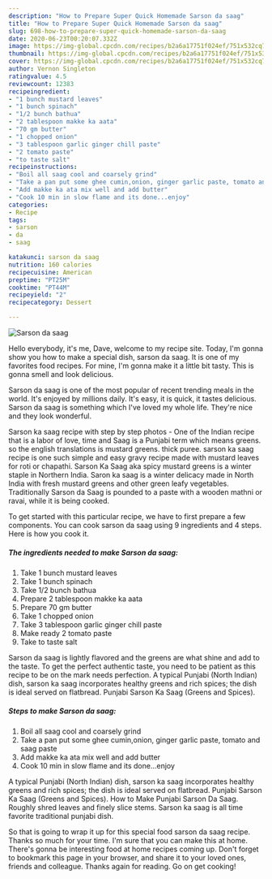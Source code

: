 ```yaml
---
description: "How to Prepare Super Quick Homemade Sarson da saag"
title: "How to Prepare Super Quick Homemade Sarson da saag"
slug: 698-how-to-prepare-super-quick-homemade-sarson-da-saag
date: 2020-06-23T00:20:07.332Z
image: https://img-global.cpcdn.com/recipes/b2a6a17751f024ef/751x532cq70/sarson-da-saag-recipe-main-photo.jpg
thumbnail: https://img-global.cpcdn.com/recipes/b2a6a17751f024ef/751x532cq70/sarson-da-saag-recipe-main-photo.jpg
cover: https://img-global.cpcdn.com/recipes/b2a6a17751f024ef/751x532cq70/sarson-da-saag-recipe-main-photo.jpg
author: Vernon Singleton
ratingvalue: 4.5
reviewcount: 12383
recipeingredient:
- "1 bunch mustard leaves"
- "1 bunch spinach"
- "1/2 bunch bathua"
- "2 tablespoon makke ka aata"
- "70 gm butter"
- "1 chopped onion"
- "3 tablespoon garlic ginger chill paste"
- "2 tomato paste"
- "to taste salt"
recipeinstructions:
- "Boil all saag cool and coarsely grind"
- "Take a pan put some ghee cumin,onion, ginger garlic paste, tomato and saag paste"
- "Add makke ka ata mix well and add butter"
- "Cook 10 min in slow flame and its done...enjoy"
categories:
- Recipe
tags:
- sarson
- da
- saag

katakunci: sarson da saag 
nutrition: 160 calories
recipecuisine: American
preptime: "PT25M"
cooktime: "PT44M"
recipeyield: "2"
recipecategory: Dessert

---
```



![Sarson da saag](https://img-global.cpcdn.com/recipes/b2a6a17751f024ef/751x532cq70/sarson-da-saag-recipe-main-photo.jpg)

Hello everybody, it's me, Dave, welcome to my recipe site. Today, I'm gonna show you how to make a special dish, sarson da saag. It is one of my favorites food recipes. For mine, I'm gonna make it a little bit tasty. This is gonna smell and look delicious.

Sarson da saag is one of the most popular of recent trending meals in the world. It's enjoyed by millions daily. It's easy, it is quick, it tastes delicious. Sarson da saag is something which I've loved my whole life. They're nice and they look wonderful.

Sarson ka saag recipe with step by step photos - One of the Indian recipe that is a labor of love, time and Saag is a Punjabi term which means greens. so the english translations is mustard greens. thick puree. sarson ka saag recipe is one such simple and easy gravy recipe made with mustard leaves for roti or chapathi. Sarson Ka Saag aka spicy mustard greens is a winter staple in Northern India. Saron ka saag is a winter delicacy made in North India with fresh mustard greens and other green leafy vegetables. Traditionally Sarson da Saag is pounded to a paste with a wooden mathni or ravai, while it is being cooked.


To get started with this particular recipe, we have to first prepare a few components. You can cook sarson da saag using 9 ingredients and 4 steps. Here is how you cook it.

<!--inarticleads1-->

##### The ingredients needed to make Sarson da saag:

1. Take 1 bunch mustard leaves
1. Take 1 bunch spinach
1. Take 1/2 bunch bathua
1. Prepare 2 tablespoon makke ka aata
1. Prepare 70 gm butter
1. Take 1 chopped onion
1. Take 3 tablespoon garlic ginger chill paste
1. Make ready 2 tomato paste
1. Take to taste salt


Sarson da saag is lightly flavored and the greens are what shine and add to the taste. To get the perfect authentic taste, you need to be patient as this recipe to be on the mark needs perfection. A typical Punjabi (North Indian) dish, sarson ka saag incorporates healthy greens and rich spices; the dish is ideal served on flatbread. Punjabi Sarson Ka Saag (Greens and Spices). 

<!--inarticleads2-->

##### Steps to make Sarson da saag:

1. Boil all saag cool and coarsely grind
1. Take a pan put some ghee cumin,onion, ginger garlic paste, tomato and saag paste
1. Add makke ka ata mix well and add butter
1. Cook 10 min in slow flame and its done...enjoy


A typical Punjabi (North Indian) dish, sarson ka saag incorporates healthy greens and rich spices; the dish is ideal served on flatbread. Punjabi Sarson Ka Saag (Greens and Spices). How to Make Punjabi Sarson Da Saag. Roughly shred leaves and finely slice stems. Sarson ka saag is all time favorite traditional punjabi dish. 

So that is going to wrap it up for this special food sarson da saag recipe. Thanks so much for your time. I'm sure that you can make this at home. There's gonna be interesting food at home recipes coming up. Don't forget to bookmark this page in your browser, and share it to your loved ones, friends and colleague. Thanks again for reading. Go on get cooking!
